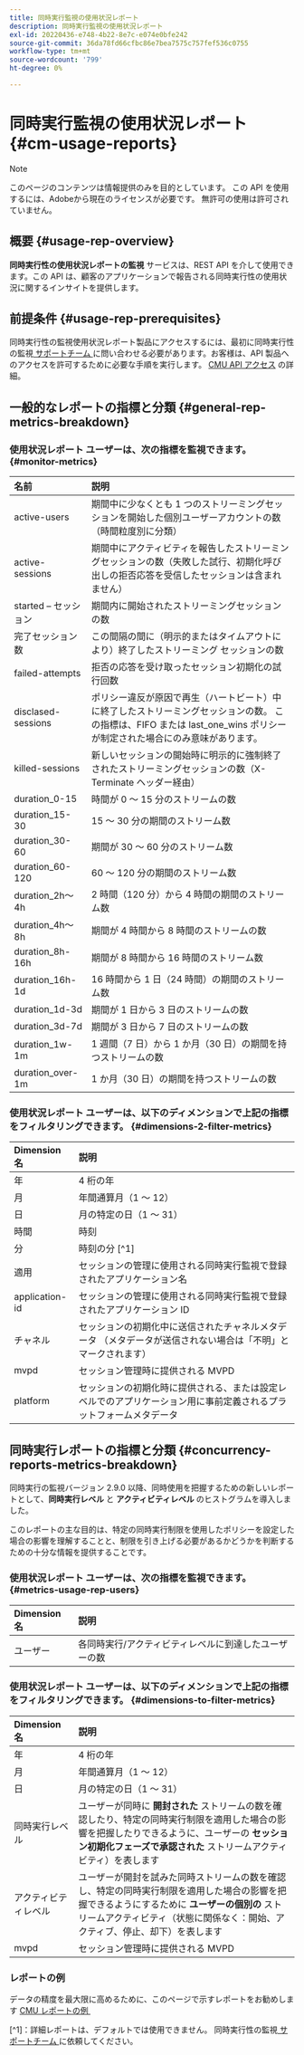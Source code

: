 ```yaml
---
title: 同時実行監視の使用状況レポート
description: 同時実行監視の使用状況レポート
exl-id: 20220436-e748-4b22-8e7c-e074e0bfe242
source-git-commit: 36da78fd66cfbc86e7bea7575c757fef536c0755
workflow-type: tm+mt
source-wordcount: '799'
ht-degree: 0%

---
```


# 同時実行監視の使用状況レポート {#cm-usage-reports}

>[!NOTE]
>
>このページのコンテンツは情報提供のみを目的としています。 この API を使用するには、Adobeから現在のライセンスが必要です。 無許可の使用は許可されていません。



## 概要 {#usage-rep-overview}

**同時実行性の使用状況レポートの監視** サービスは、REST API を介して使用できます。この API は、顧客のアプリケーションで報告される同時実行性の使用状況に関するインサイトを提供します。

## 前提条件 {#usage-rep-prerequisites}

同時実行性の監視使用状況レポート製品にアクセスするには、最初に同時実行性の監視 [&#x200B; サポートチーム &#x200B;](mailto:tve-support@adobe.com) に問い合わせる必要があります。お客様は、API 製品へのアクセスを許可するために必要な手順を実行します。 [CMU API アクセス &#x200B;](/help/concurrency-monitoring/cmu-api-access.md) の詳細。

## 一般的なレポートの指標と分類 {#general-rep-metrics-breakdown}

### 使用状況レポート ユーザーは、次の指標を監視できます。{#monitor-metrics}

| 名前 | 説明 |
|:---|:---|
| active-users | 期間中に少なくとも 1 つのストリーミングセッションを開始した個別ユーザーアカウントの数（時間粒度別に分類） |
| active-sessions | 期間中にアクティビティを報告したストリーミングセッションの数（失敗した試行、初期化呼び出しの拒否応答を受信したセッションは含まれません） |
| started – セッション | 期間内に開始されたストリーミングセッションの数 |
| 完了セッション数 | この間隔の間に（明示的またはタイムアウトにより）終了したストリーミング セッションの数 |
| failed-attempts | 拒否の応答を受け取ったセッション初期化の試行回数 |
| disclased-sessions | ポリシー違反が原因で再生（ハートビート）中に終了したストリーミングセッションの数。 この指標は、FIFO または last_one_wins ポリシーが制定された場合にのみ意味があります。 |
| killed-sessions | 新しいセッションの開始時に明示的に強制終了されたストリーミングセッションの数（X-Terminate ヘッダー経由） |
| duration_0-15 | 時間が 0 ～ 15 分のストリームの数 |
| duration_15-30 | 15 ～ 30 分の期間のストリーム数 |
| duration_30-60 | 期間が 30 ～ 60 分のストリーム数 |
| duration_60-120 | 60 ～ 120 分の期間のストリーム数 |
| duration_2h～4h | 2 時間（120 分）から 4 時間の期間のストリーム数 |
| duration_4h～8h | 期間が 4 時間から 8 時間のストリームの数 |
| duration_8h-16h | 期間が 8 時間から 16 時間のストリーム数 |
| duration_16h-1d | 16 時間から 1 日（24 時間）の期間のストリーム数 |
| duration_1d-3d | 期間が 1 日から 3 日のストリームの数 |
| duration_3d-7d | 期間が 3 日から 7 日のストリームの数 |
| duration_1w-1m | 1 週間（7 日）から 1 か月（30 日）の期間を持つストリームの数 |
| duration_over-1m | 1 か月（30 日）の期間を持つストリームの数 |

### 使用状況レポート ユーザーは、以下のディメンションで上記の指標をフィルタリングできます。 {#dimensions-2-filter-metrics}

| Dimension名 | 説明 |
|:---------------|:------------------------------------------------------------------------------------------------------------------|
| 年 | 4 桁の年 |
| 月 | 年間通算月（1 ～ 12） |
| 日 | 月の特定の日（1 ～ 31） |
| 時間 | 時刻 |
| 分 | 時刻の分 [^1] |
| 適用 | セッションの管理に使用される同時実行監視で登録されたアプリケーション名 |
| application-id | セッションの管理に使用される同時実行監視で登録されたアプリケーション ID |
| チャネル | セッションの初期化中に送信されたチャネルメタデータ （メタデータが送信されない場合は「不明」とマークされます） |
| mvpd | セッション管理時に提供される MVPD |
| platform | セッションの初期化時に提供される、または設定レベルでのアプリケーション用に事前定義されるプラットフォームメタデータ |

## 同時実行レポートの指標と分類 {#concurrency-reports-metrics-breakdown}

同時実行の監視バージョン 2.9.0 以降、同時使用を把握するための新しいレポートとして、**同時実行レベル** と **アクティビティレベル** のヒストグラムを導入しました。

このレポートの主な目的は、特定の同時実行制限を使用したポリシーを設定した場合の影響を理解することと、制限を引き上げる必要があるかどうかを判断するための十分な情報を提供することです。

### 使用状況レポート ユーザーは、次の指標を監視できます。 {#metrics-usage-rep-users}

| Dimension名 | 説明 |
|:---|:---|
| ユーザー | 各同時実行/アクティビティレベルに到達したユーザーの数 |

### 使用状況レポート ユーザーは、以下のディメンションで上記の指標をフィルタリングできます。 {#dimensions-to-filter-metrics}

| Dimension名 | 説明 |
|:---|:---|
| 年 | 4 桁の年 |
| 月 | 年間通算月（1 ～ 12） |
| 日 | 月の特定の日（1 ～ 31） |
| 同時実行レベル | ユーザーが同時に **開封された** ストリームの数を確認したり、特定の同時実行制限を適用した場合の影響を把握したりできるように、ユーザーの **セッション初期化フェーズで承認された** ストリームアクティビティ）を表します |
| アクティビティレベル | ユーザーが開封を試みた同時ストリームの数を確認し、特定の同時実行制限を適用した場合の影響を把握できるようにするために **ユーザーの個別の** ストリームアクティビティ（状態に関係なく：開始、アクティブ、停止、却下）を表します |
| mvpd | セッション管理時に提供される MVPD |

### レポートの例

データの精度を最大限に高めるために、このページで示すレポートをお勧めします [CMU レポートの例 &#x200B;](/help/concurrency-monitoring/cm-usage-reports-examples.md)

[^1]：詳細レポートは、デフォルトでは使用できません。 同時実行性の監視 [&#x200B; サポートチーム &#x200B;](mailto:tve-support@adobe.com) に依頼してください。